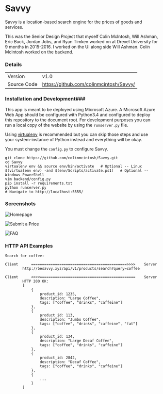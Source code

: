 # Savvy #

Savvy is a location-based search engine for the prices of goods and services.

This was the Senior Design Project that myself Colin McIntosh, Will Ashman, Eric Buck, Jordan Jobs, and Ryan Timken worked on at Drexel University for 9 months in 2015-2016. I worked on the UI along side Will Ashman. Colin McIntosh worked on the backend.
### Details ###

|               |                                            |
| ------------- | ------------------------------------------ |
| Version       | v1.0                                       |
| Source Code   | https://github.com/colinmcintosh/Savvy/    |

### Installation and Development###

This app is meant to be deployed using Microsoft Azure. A Microsoft Azure Web App should be configured with Python3.4
and configured to deploy this repository to the document root. For development purposes you can run a local copy of the
website by using the `runserver.py` file.

Using [virtualenv](https://virtualenv.pypa.io/en/stable/) is recommended but you can skip those steps and use your system-instance of Python instead and everything will be okay.

You must change the `config.py` to configure Savvy.

```shell
git clone https://github.com/colinmcintosh/Savvy.git
cd Savvy
virtualenv env && source env/bin/activate   # Optional -- Linux
$(virtualenv env) -and $(env/Scripts/activate.ps1)   # Optional -- Windows PowerShell
vim backend/config.py
pip install -r requirements.txt
python runserver.py
# Navigate to http://localhost:5555/
```

### Screenshots ###

![Homepage](/docs/screenshots/Savvy-homepage.png?raw=true "Savvy Homepage")


![Submit a Price](/docs/screenshots/Savvy-submitprice.png?raw=true "Savvy Submit a Price")


![FAQ](/docs/screenshots/Savvy-faq.png?raw=true "Savvy FAQ")


### HTTP API Examples ###

    Search for coffee:

    Client      ============================================>>>>    Server
            http://besavvy.xyz/api/v1/products/search?query=coffee

    Client      <<<<============================================    Server
            HTTP 200 OK:
            [
                {
                    product_id: 1235,
                    description: "Large Coffee",
                    tags: ["coffee", "drinks", "caffeine"]
                },
                {
                    product_id: 113,
                    description: "Jumbo Coffee",
                    tags: ["coffee", "drinks", "caffeine", "fat"]
                },
                {
                    product_id: 134,
                    description: "Large Decaf Coffee",
                    tags: ["coffee", "drinks", "caffeine"]
                },
                {
                    product_id: 2842,
                    description: "Decaf Coffee",
                    tags: ["coffee", "drinks", "caffeine"]
                },
                {
                    ...
                }
            ]
